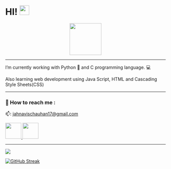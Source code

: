  
<h1>
  HI!
  <img src="https://media.giphy.com/media/hvRJCLFzcasrR4ia7z/giphy.gif" width="30px"/>
</h1>
 <div id="header" align="center"> <img src="https://media.giphy.com/media/M9gbBd9nbDrOTu1Mqx/giphy.gif" width="100"/>
</div>

-------------------------------------------------------------------------------------------------------------------------------------------------------------------

I’m currently working with
      Python :snake: and C programming language. :computer:
      
Also learning web development using Java Script, HTML and Cascading Style Sheets(CSS)

-------------------------------------------------------------------------------------------------------------------------------------------------------------------

### :open_file_folder: How to reach me :

📫: jahnavischauhan17@gmail.com

<a href="https://www.linkedin.com/in/jahnavischauhan17/">
    <img height="50" src="https://cdn2.iconfinder.com/data/icons/social-icon-3/512/social_style_3_in-306.png"/>
</a>
<a href="[<hyperlink>](https://www.instagram.com/jahnavichauhan_/)"><img height="50" src="[<image_url>](https://www.instagram.com/jahnavichauhan_/)"/></a>

-------------------------------------------------------------------------------------------------------------------------------------------------------------------

<img src="https://github-readme-stats.vercel.app/api?username=jahnaviichauhan&show_icons=true"/>

[![GitHub Streak](https://github-readme-streak-stats.herokuapp.com?user=jahnaviichauhan&theme=chartreuse-dark&border_radius=5.6&date_format=M%20j%5B%2C%20Y%5D)](https://git.io/streak-stats)
